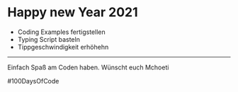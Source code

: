 
Happy new Year 2021
====================================================
* Coding Examples fertigstellen
* Typing Script basteln
* Tippgeschwindigkeit erhöhehn

----------------------------------------------------------------

Einfach Spaß am Coden haben. Wünscht euch 
Mchoeti

#100DaysOfCode